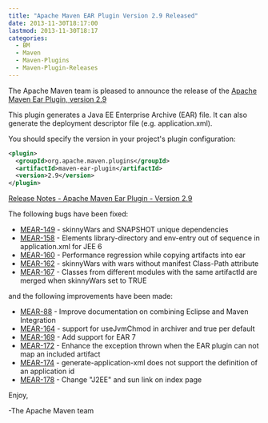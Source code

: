 ```yaml
---
title: "Apache Maven EAR Plugin Version 2.9 Released"
date: 2013-11-30T18:17:00
lastmod: 2013-11-30T18:17
categories:
  - BM
  - Maven
  - Maven-Plugins
  - Maven-Plugin-Releases
---
```


The Apache Maven team is pleased to announce the release of the 
[Apache Maven Ear Plugin, version 2.9](http://maven.apache.org/plugins/maven-ear-plugin/)

This plugin generates a Java EE Enterprise Archive (EAR) file. It can also 
generate the deployment descriptor file (e.g. application.xml).

<!-- more -->

You should specify the version in your project's plugin configuration:

```xml
<plugin>
  <groupId>org.apache.maven.plugins</groupId>
  <artifactId>maven-ear-plugin</artifactId>
  <version>2.9</version>
</plugin>
```

[Release Notes - Apache Maven Ear Plugin - Version 2.9](http://jira.codehaus.org/secure/ReleaseNote.jspa?projectId=11132&version=18770)


The following bugs have been fixed:

 * [MEAR-149](https://issues.apache.org/jira/browse/MEAR-149) - skinnyWars and SNAPSHOT unique dependencies
 * [MEAR-158](https://issues.apache.org/jira/browse/MEAR-158) - Elements library-directory and env-entry out of sequence in application.xml for JEE 6
 * [MEAR-160](https://issues.apache.org/jira/browse/MEAR-160) - Performance regression while copying artifacts into ear
 * [MEAR-162](https://issues.apache.org/jira/browse/MEAR-162) - skinnyWars with wars without manifest Class-Path attribute
 * [MEAR-167](https://issues.apache.org/jira/browse/MEAR-167) - Classes from different modules with the same artifactId are merged when skinnyWars set to TRUE

and the following improvements have been made:

 * [MEAR-88](https://issues.apache.org/jira/browse/MEAR-88) - Improve documentation on combining Eclipse and Maven Integration
 * [MEAR-164](https://issues.apache.org/jira/browse/MEAR-164) - support for useJvmChmod in archiver and true per default
 * [MEAR-169](https://issues.apache.org/jira/browse/MEAR-169) - Add support for EAR 7
 * [MEAR-172](https://issues.apache.org/jira/browse/MEAR-172) - Enhance the exception thrown when the EAR plugin can not map an included artifact
 * [MEAR-174](https://issues.apache.org/jira/browse/MEAR-174) - generate-application-xml does not support the definition of an application id
 * [MEAR-178](https://issues.apache.org/jira/browse/MEAR-178) - Change "J2EE" and sun link on index page


Enjoy,

-The Apache Maven team


